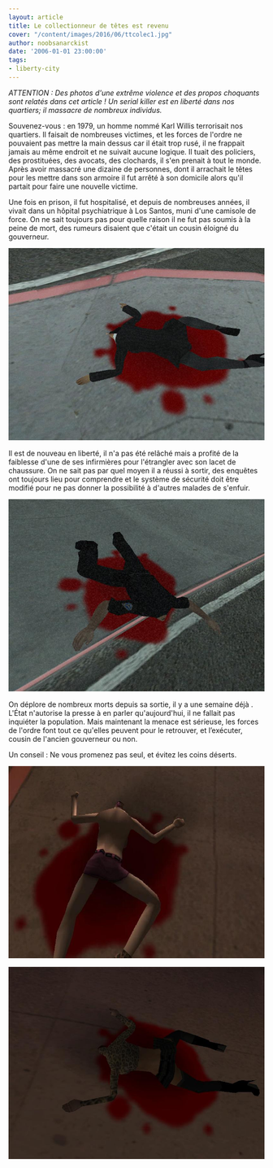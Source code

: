 ```yaml
---
layout: article
title: Le collectionneur de têtes est revenu
cover: "/content/images/2016/06/ttcolec1.jpg"
author: noobsanarckist
date: '2006-01-01 23:00:00'
tags:
- liberty-city
---
```


_ATTENTION : Des photos d'une extrême violence et des propos choquants sont relatés dans cet article ! Un serial killer est en liberté dans nos quartiers; il massacre de nombreux individus._

Souvenez-vous : en 1979, un homme nommé Karl Willis terrorisait nos quartiers. Il faisait de nombreuses victimes, et les forces de l'ordre ne pouvaient pas mettre la main dessus car il était trop rusé, il ne frappait jamais au même endroit et ne suivait aucune logique. Il tuait des policiers, des prostituées, des avocats, des clochards, il s'en prenait à tout le monde. Après avoir massacré une dizaine de personnes, dont il arrachait le têtes pour les mettre dans son armoire il fut arrêté à son domicile alors qu'il partait pour faire une nouvelle victime.

Une fois en prison, il fut hospitalisé, et depuis de nombreuses années, il vivait dans un hôpital psychiatrique à Los Santos, muni d'une camisole de force. On ne sait toujours pas pour quelle raison il ne fut pas soumis à la peine de mort, des rumeurs disaient que c'était un cousin éloigné du gouverneur.

![](  /content/images/2005/01/ttcolec2.jpg)

Il est de nouveau en liberté, il n'a pas été relâché mais a profité de la faiblesse d'une de ses infirmières pour l'étrangler avec son lacet de chaussure. On ne sait pas par quel moyen il a réussi à sortir, des enquêtes ont toujours lieu pour comprendre et le système de sécurité doit être modifié pour ne pas donner la possibilité à d'autres malades de s'enfuir.

![](  /content/images/2005/01/ttcolec3.jpg)

On déplore de nombreux morts depuis sa sortie, il y a une semaine déjà . L'État n'autorise la presse à en parler qu'aujourd'hui, il ne fallait pas inquiéter la population. Mais maintenant la menace est sérieuse, les forces de l'ordre font tout ce qu'elles peuvent pour le retrouver, et l’exécuter, cousin de l'ancien gouverneur ou non.

Un conseil : Ne vous promenez pas seul, et évitez les coins déserts.

![](  /content/images/2005/01/ttcolec4.jpg)

![](  /content/images/2005/01/ttcolec5.jpg)

<!--kg-card-end: markdown-->
